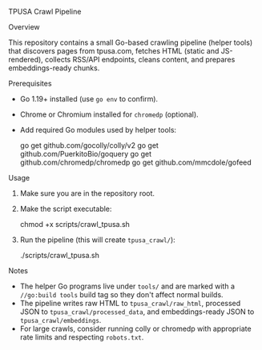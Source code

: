 TPUSA Crawl Pipeline

Overview

This repository contains a small Go-based crawling pipeline (helper tools) that discovers pages from tpusa.com, fetches HTML (static and JS-rendered), collects RSS/API endpoints, cleans content, and prepares embeddings-ready chunks.

Prerequisites

- Go 1.19+ installed (use `go env` to confirm).
- Chrome or Chromium installed for `chromedp` (optional).
- Add required Go modules used by helper tools:

  go get github.com/gocolly/colly/v2
  go get github.com/PuerkitoBio/goquery
  go get github.com/chromedp/chromedp
  go get github.com/mmcdole/gofeed

Usage

1. Make sure you are in the repository root.
2. Make the script executable:

   chmod +x scripts/crawl_tpusa.sh

3. Run the pipeline (this will create `tpusa_crawl/`):

   ./scripts/crawl_tpusa.sh

Notes

- The helper Go programs live under `tools/` and are marked with a `//go:build tools` build tag so they don't affect normal builds.
- The pipeline writes raw HTML to `tpusa_crawl/raw_html`, processed JSON to `tpusa_crawl/processed_data`, and embeddings-ready JSON to `tpusa_crawl/embeddings`.
- For large crawls, consider running colly or chromedp with appropriate rate limits and respecting `robots.txt`.
